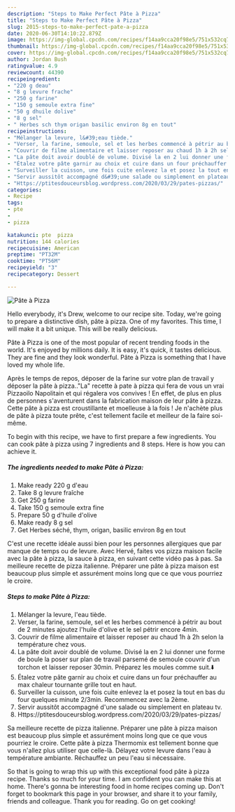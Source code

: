 ```yaml
---
description: "Steps to Make Perfect Pâte à Pizza"
title: "Steps to Make Perfect Pâte à Pizza"
slug: 2015-steps-to-make-perfect-pate-a-pizza
date: 2020-06-30T14:10:22.879Z
image: https://img-global.cpcdn.com/recipes/f14aa9cca20f98e5/751x532cq70/pate-a-pizza-photo-principale-de-la-recette.jpg
thumbnail: https://img-global.cpcdn.com/recipes/f14aa9cca20f98e5/751x532cq70/pate-a-pizza-photo-principale-de-la-recette.jpg
cover: https://img-global.cpcdn.com/recipes/f14aa9cca20f98e5/751x532cq70/pate-a-pizza-photo-principale-de-la-recette.jpg
author: Jordan Bush
ratingvalue: 4.9
reviewcount: 44390
recipeingredient:
- "220 g deau"
- "8 g levure frache"
- "250 g farine"
- "150 g semoule extra fine"
- "50 g dhuile dolive"
- "8 g sel"
- " Herbes sch thym origan basilic environ 8g en tout"
recipeinstructions:
- "Mélanger la levure, l&#39;eau tiède."
- "Verser, la farine, semoule, sel et les herbes commencé à pétrir au bout de 2 minutes ajoutez l&#39;huile d&#39;olive et le sel pétrir encore 4min."
- "Couvrir de filme alimentaire et laisser reposer au chaud 1h à 2h selon la température chez vous."
- "La pâte doit avoir doublé de volume. Divisé la en 2 lui donner une forme de boule la poser sur plan de travail parsemé de semoule couvrir d&#39;un torchon et laisser reposer 30min. Préparez les moules comme suit.⬇️"
- "Étalez votre pâte garnir au choix et cuire dans un four préchauffer au max chaleur tournante grille tout en haut."
- "Surveiller la cuisson, une fois cuite enlevez la et posez la tout en bas du four quelques minute 2/3min. Recommencez avec la 2ème."
- "Servir aussitôt accompagné d&#39;une salade ou simplement en plateau tv."
- "Https://ptitesdouceursblog.wordpress.com/2020/03/29/pates-pizzas/"
categories:
- Recipe
tags:
- pte
- 
- pizza

katakunci: pte  pizza 
nutrition: 144 calories
recipecuisine: American
preptime: "PT32M"
cooktime: "PT56M"
recipeyield: "3"
recipecategory: Dessert

---
```



![Pâte à Pizza](https://img-global.cpcdn.com/recipes/f14aa9cca20f98e5/751x532cq70/pate-a-pizza-photo-principale-de-la-recette.jpg)

Hello everybody, it's Drew, welcome to our recipe site. Today, we're going to prepare a distinctive dish, pâte à pizza. One of my favorites. This time, I will make it a bit unique. This will be really delicious.

Pâte à Pizza is one of the most popular of recent trending foods in the world. It's enjoyed by millions daily. It is easy, it's quick, it tastes delicious. They are fine and they look wonderful. Pâte à Pizza is something that I have loved my whole life.

Après le temps de repos, déposer de la farine sur votre plan de travail y déposer la pâte à pizza..&#34;La&#34; recette à pate à pizza qui fera de vous un vrai Pizzaoilo Napolitain et qui régalera vos convives ! En effet, de plus en plus de personnes s&#39;aventurent dans la fabrication maison de leur pâte à pizza. Cette pâte à pizza est croustillante et moelleuse à la fois ! Je n&#39;achète plus de pâte à pizza toute prête, c&#39;est tellement facile et meilleur de la faire soi-même.


To begin with this recipe, we have to first prepare a few ingredients. You can cook pâte à pizza using 7 ingredients and 8 steps. Here is how you can achieve it.

<!--inarticleads1-->

##### The ingredients needed to make Pâte à Pizza:

1. Make ready 220 g d&#39;eau
1. Take 8 g levure fraîche
1. Get 250 g farine
1. Take 150 g semoule extra fine
1. Prepare 50 g d&#39;huile d&#39;olive
1. Make ready 8 g sel
1. Get  Herbes séché, thym, origan, basilic environ 8g en tout


C&#39;est une recette idéale aussi bien pour les personnes allergiques que par manque de temps ou de levure. Avec Hervé, faites vos pizza maison facile avec la pâte à pizza, la sauce à pizza, en suivant cette vidéo pas à pas. Sa meilleure recette de pizza italienne. Préparer une pâte à pizza maison est beaucoup plus simple et assurément moins long que ce que vous pourriez le croire. 

<!--inarticleads2-->

##### Steps to make Pâte à Pizza:

1. Mélanger la levure, l&#39;eau tiède.
1. Verser, la farine, semoule, sel et les herbes commencé à pétrir au bout de 2 minutes ajoutez l&#39;huile d&#39;olive et le sel pétrir encore 4min.
1. Couvrir de filme alimentaire et laisser reposer au chaud 1h à 2h selon la température chez vous.
1. La pâte doit avoir doublé de volume. Divisé la en 2 lui donner une forme de boule la poser sur plan de travail parsemé de semoule couvrir d&#39;un torchon et laisser reposer 30min. Préparez les moules comme suit.⬇️
1. Étalez votre pâte garnir au choix et cuire dans un four préchauffer au max chaleur tournante grille tout en haut.
1. Surveiller la cuisson, une fois cuite enlevez la et posez la tout en bas du four quelques minute 2/3min. Recommencez avec la 2ème.
1. Servir aussitôt accompagné d&#39;une salade ou simplement en plateau tv.
1. Https://ptitesdouceursblog.wordpress.com/2020/03/29/pates-pizzas/


Sa meilleure recette de pizza italienne. Préparer une pâte à pizza maison est beaucoup plus simple et assurément moins long que ce que vous pourriez le croire. Cette pâte à pizza Thermomix est tellement bonne que vous n&#39;allez plus utiliser que celle-là. Délayez votre levure dans l&#39;eau à température ambiante. Réchauffez un peu l&#39;eau si nécessaire. 

So that is going to wrap this up with this exceptional food pâte à pizza recipe. Thanks so much for your time. I am confident you can make this at home. There's gonna be interesting food in home recipes coming up. Don't forget to bookmark this page in your browser, and share it to your family, friends and colleague. Thank you for reading. Go on get cooking!
